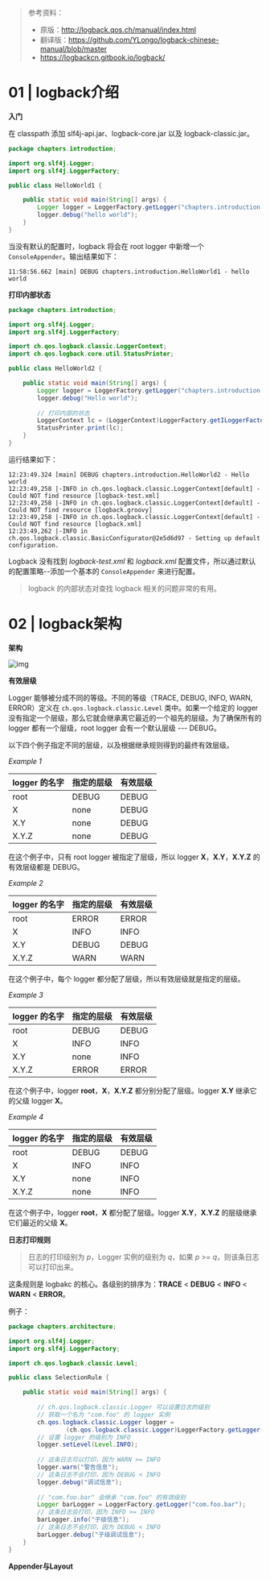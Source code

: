 > 参考资料：
>
> - 原版：http://logback.qos.ch/manual/index.html
> - 翻译版：https://github.com/YLongo/logback-chinese-manual/blob/master
> - https://logbackcn.gitbook.io/logback/

# 01 | logback介绍

**入门**

在 classpath 添加 slf4j-api.jar、logback-core.jar 以及 logback-classic.jar。

```java
package chapters.introduction;

import org.slf4j.Logger;
import org.slf4j.LoggerFactory;

public class HelloWorld1 {

    public static void main(String[] args) {
        Logger logger = LoggerFactory.getLogger("chapters.introduction.HelloWorld1");
        logger.debug("hello world");
    }
}
```

当没有默认的配置时，logback 将会在 root logger 中新增一个 `ConsoleAppender`。输出结果如下：

```log
11:58:56.662 [main] DEBUG chapters.introduction.HelloWorld1 - hello world
```

**打印内部状态**

```java
package chapters.introduction;

import org.slf4j.Logger;
import org.slf4j.LoggerFactory;

import ch.qos.logback.classic.LoggerContext;
import ch.qos.logback.core.util.StatusPrinter;

public class HelloWorld2 {

    public static void main(String[] args) {
        Logger logger = LoggerFactory.getLogger("chapters.introduction.HelloWorld2");
        logger.debug("Hello world");
        
        // 打印内部的状态
        LoggerContext lc = (LoggerContext)LoggerFactory.getILoggerFactory();
        StatusPrinter.print(lc);
    }
}
```

运行结果如下：

```
12:23:49.324 [main] DEBUG chapters.introduction.HelloWorld2 - Hello world
12:23:49,258 |-INFO in ch.qos.logback.classic.LoggerContext[default] - Could NOT find resource [logback-test.xml]
12:23:49,258 |-INFO in ch.qos.logback.classic.LoggerContext[default] - Could NOT find resource [logback.groovy]
12:23:49,258 |-INFO in ch.qos.logback.classic.LoggerContext[default] - Could NOT find resource [logback.xml]
12:23:49,262 |-INFO in ch.qos.logback.classic.BasicConfigurator@2e5d6d97 - Setting up default configuration.
```

Logback 没有找到 *logback-test.xml* 和 *logback.xml* 配置文件，所以通过默认的配置策略--添加一个基本的 `ConsoleAppender` 来进行配置。

> logback 的内部状态对查找 logback 相关的问题非常的有用。

# 02 | logback架构

**架构**

![img](https://github.com/YLongo/logback-chinese-manual/raw/master/images/log.png)

**有效层级**

Logger 能够被分成不同的等级。不同的等级（TRACE, DEBUG, INFO, WARN, ERROR）定义在 `ch.qos.logback.classic.Level` 类中。如果一个给定的 logger 没有指定一个层级，那么它就会继承离它最近的一个祖先的层级。为了确保所有的 logger 都有一个层级，root logger 会有一个默认层级 --- DEBUG。

以下四个例子指定不同的层级，以及根据继承规则得到的最终有效层级。

*Example 1*

| logger 的名字 | 指定的层级 | 有效层级 |
| ------------- | ---------- | -------- |
| root          | DEBUG      | DEBUG    |
| X             | none       | DEBUG    |
| X.Y           | none       | DEBUG    |
| X.Y.Z         | none       | DEBUG    |

在这个例子中，只有 root logger 被指定了层级，所以 logger **X**，**X.Y**，**X.Y.Z** 的有效层级都是 DEBUG。

*Example 2*

| logger 的名字 | 指定的层级 | 有效层级 |
| ------------- | ---------- | -------- |
| root          | ERROR      | ERROR    |
| X             | INFO       | INFO     |
| X.Y           | DEBUG      | DEBUG    |
| X.Y.Z         | WARN       | WARN     |

在这个例子中，每个 logger 都分配了层级，所以有效层级就是指定的层级。

*Example 3*

| logger 的名字 | 指定的层级 | 有效层级 |
| ------------- | ---------- | -------- |
| root          | DEBUG      | DEBUG    |
| X             | INFO       | INFO     |
| X.Y           | none       | INFO     |
| X.Y.Z         | ERROR      | ERROR    |

在这个例子中，logger **root**，**X**，**X.Y.Z** 都分别分配了层级。logger **X.Y** 继承它的父级 logger **X**。

*Example 4*

| logger 的名字 | 指定的层级 | 有效层级 |
| ------------- | ---------- | -------- |
| root          | DEBUG      | DEBUG    |
| X             | INFO       | INFO     |
| X.Y           | none       | INFO     |
| X.Y.Z         | none       | INFO     |

在这个例子中，logger **root**，**X** 都分配了层级。logger **X.Y**，**X.Y.Z** 的层级继承它们最近的父级 **X**。

**日志打印规则**

> 日志的打印级别为 *p*，Logger 实例的级别为 *q*，如果 *p* >= *q*，则该条日志可以打印出来。

这条规则是 logbakc 的核心。各级别的排序为：**TRACE** < **DEBUG** < **INFO** < **WARN** < **ERROR**。

例子：

```java
package chapters.architecture;

import org.slf4j.Logger;
import org.slf4j.LoggerFactory;

import ch.qos.logback.classic.Level;

public class SelectionRule {

    public static void main(String[] args) {
        
        // ch.qos.logback.classic.Logger 可以设置日志的级别
        // 获取一个名为 "com.foo" 的 logger 实例
        ch.qos.logback.classic.Logger logger = 
                (ch.qos.logback.classic.Logger)LoggerFactory.getLogger("com.foo");
        // 设置 logger 的级别为 INFO
        logger.setLevel(Level.INFO);
        
        // 这条日志可以打印，因为 WARN >= INFO
        logger.warn("警告信息");
        // 这条日志不会打印，因为 DEBUG < INFO
        logger.debug("调试信息");
        
        // "com.foo.bar" 会继承 "com.foo" 的有效级别
        Logger barLogger = LoggerFactory.getLogger("com.foo.bar");
        // 这条日志会打印，因为 INFO >= INFO
        barLogger.info("子级信息");
        // 这条日志不会打印，因为 DEBUG < INFO
        barLogger.debug("子级调试信息");
    }
}
```
**Appender与Layout**







